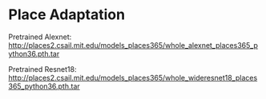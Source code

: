 # Place Adaptation
Pretrained Alexnet: http://places2.csail.mit.edu/models_places365/whole_alexnet_places365_python36.pth.tar

Pretrained Resnet18: http://places2.csail.mit.edu/models_places365/whole_wideresnet18_places365_python36.pth.tar
